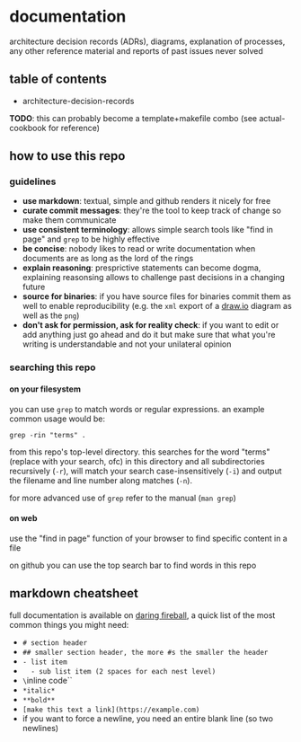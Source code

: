 # documentation

architecture decision records (ADRs), diagrams, explanation of processes, any other reference material and reports of past issues never solved

## table of contents

- architecture-decision-records

**TODO**: this can probably become a template+makefile combo (see actual-cookbook for reference)

## how to use this repo

### guidelines

- **use markdown**: textual, simple and github renders it nicely for free
- **curate commit messages**: they're the tool to keep track of change so make them communicate
- **use consistent terminology**: allows simple search tools like "find in page" and `grep` to be highly effective
- **be concise**: nobody likes to read or write documentation when documents are as long as the lord of the rings
- **explain reasoning**: presprictive statements can become dogma, explaining reasonsing allows to challenge past decisions in a changing future
- **source for binaries**: if you have source files for binaries commit them as well to enable reproducibility (e.g. the `xml` export of a [draw.io](https://draw.io/) diagram as well as the `png`)
- **don't ask for permission, ask for reality check**: if you want to edit or add anything just go ahead and do it but make sure that what you're writing is understandable and not your unilateral opinion

### searching this repo

#### on your filesystem

you can use `grep` to match words or regular expressions. an example common usage would be:

`grep -rin "terms" .`

from this repo's top-level directory. this searches for the word "terms" (replace with your search, ofc) in this directory and all subdirectories recursively (`-r`), will match your search case-insensitively (`-i`) and output the filename and line number along matches (`-n`).

for more advanced use of `grep` refer to the manual (`man grep`)

#### on web

use the "find in page" function of your browser to find specific content in a file

on github you can use the top search bar to find words in this repo

## markdown cheatsheet

full documentation is available on [daring fireball](https://daringfireball.net/projects/markdown/), a quick list of the most common things you might need:

- `# section header`
- `## smaller section header, the more #s the smaller the header`
- `- list item`
- `  - sub list item (2 spaces for each nest level)`
- `\`inline code\``
- `*italic*`
- `**bold**`
- `[make this text a link](https://example.com)`
- if you want to force a newline, you need an entire blank line (so two newlines)

